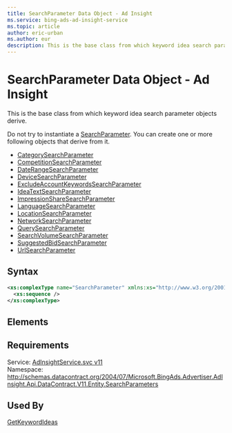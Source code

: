 ```yaml
---
title: SearchParameter Data Object - Ad Insight
ms.service: bing-ads-ad-insight-service
ms.topic: article
author: eric-urban
ms.author: eur
description: This is the base class from which keyword idea search parameter objects derive.
---
```

# SearchParameter Data Object - Ad Insight
This is the base class from which keyword idea search parameter objects derive. 

Do not try to instantiate a [SearchParameter](../ad-insight-service/searchparameter.md). You can create one or more following objects that derive from it.
- [CategorySearchParameter](../ad-insight-service/categorysearchparameter.md)  
- [CompetitionSearchParameter](../ad-insight-service/competitionsearchparameter.md)  
- [DateRangeSearchParameter](../ad-insight-service/daterangesearchparameter.md)  
- [DeviceSearchParameter](../ad-insight-service/devicesearchparameter.md)  
- [ExcludeAccountKeywordsSearchParameter](../ad-insight-service/excludeaccountkeywordssearchparameter.md)  
- [IdeaTextSearchParameter](../ad-insight-service/ideatextsearchparameter.md)  
- [ImpressionShareSearchParameter](../ad-insight-service/impressionsharesearchparameter.md)  
- [LanguageSearchParameter](../ad-insight-service/languagesearchparameter.md)  
- [LocationSearchParameter](../ad-insight-service/locationsearchparameter.md)  
- [NetworkSearchParameter](../ad-insight-service/networksearchparameter.md)  
- [QuerySearchParameter](../ad-insight-service/querysearchparameter.md)  
- [SearchVolumeSearchParameter](../ad-insight-service/searchvolumesearchparameter.md)  
- [SuggestedBidSearchParameter](../ad-insight-service/suggestedbidsearchparameter.md)  
- [UrlSearchParameter](../ad-insight-service/urlsearchparameter.md)  

## Syntax
```xml
<xs:complexType name="SearchParameter" xmlns:xs="http://www.w3.org/2001/XMLSchema">
  <xs:sequence />
</xs:complexType>
```

## <a name="elements"></a>Elements

## Requirements
Service: [AdInsightService.svc v11](https://adinsight.api.bingads.microsoft.com/Api/Advertiser/AdInsight/v11/AdInsightService.svc)  
Namespace: http://schemas.datacontract.org/2004/07/Microsoft.BingAds.Advertiser.AdInsight.Api.DataContract.V11.Entity.SearchParameters  

## Used By
[GetKeywordIdeas](getkeywordideas.md)  
